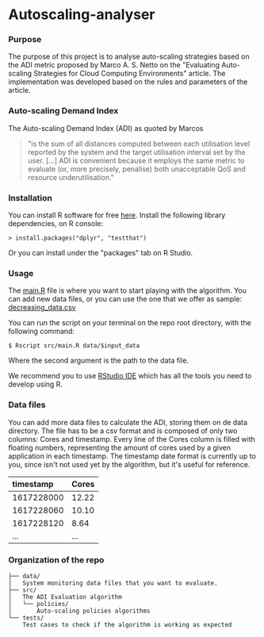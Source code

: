 # Autoscaling-analyser

### Purpose
The purpose of this project is to analyse auto-scaling strategies based on the
ADI metric proposed by Marco A. S. Netto on the "Evaluating Auto-scaling Strategies for Cloud Computing Environments" article. The implementation was developed based on the rules and parameters of the article.

### Auto-scaling Demand Index

The Auto-scaling Demand Index (ADI) as quoted by Marcos 

> "is the sum of all distances computed between each utilisation level reported by the system and the target utilisation interval set by the user. [...] ADI is convenient because it employs the same metric to evaluate (or, more precisely, penalise) both
unacceptable QoS and resource underutilisation."

### Installation

You can install R software for free [here](https://www.r-project.org/).
Install the following library dependencies, on R console:
```
> install.packages("dplyr", "testthat")
```
Or you can install under the "packages" tab on R Studio.

### Usage

The [main.R](https://github.com/ufcg-lsd/autoscaling-analyser/blob/samara/src/main.R) file is where you want to start playing with the algorithm. 
You can add new data files, or you can use the one that we offer as sample: 
[decreasing_data.csv](https://github.com/ufcg-lsd/autoscaling-analyser/blob/samara/data/decreasing_data.csv)

You can run the script on your terminal on the repo root directory, with the following command:
```
$ Rscript src/main.R data/$input_data
```
Where the second argument is the path to the data file.

We recommend you to use [RStudio IDE](https://www.rstudio.com/products/rstudio/download/)
which has all the tools you need to develop using R.

### Data files

You can add more data files to calculate the ADI, storing them on de data
directory.
The file has to be a csv format and is composed of only two columns: Cores and timestamp.
Every line of the Cores column is filled with floating numbers,
representing the amount of cores used by a given application in each timestamp.
The timestamp date format is currently up to you, since isn't not used yet by
the algorithm, but it's useful for reference.

| timestamp   | Cores     |
|:------------|:----------| 
| 1617228000  | 12.22     | 
| 1617228060  | 10.10     |   
| 1617228120  | 8.64      |    
| ...         | ...       |

### Organization of the repo
```
├── data/
│   System monitoring data files that you want to evaluate.
├── src/
│   The ADI Evaluation algorithm
│   └── policies/
│       Auto-scaling policies algorithms
└── tests/
    Test cases to check if the algorithm is working as expected
```
